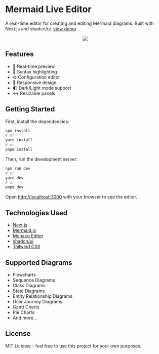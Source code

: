 # Mermaid Live Editor

A real-time editor for creating and editing Mermaid diagrams. Built with Next.js and shadcn/ui. [view demo](https://mermaidlive.site)


<p align="center">
<img src="./resources/demo.gif" />
</p>

## Features

- 🔄 Real-time preview
- 🎨 Syntax highlighting
- ⚙️ Configuration editor
- 📱 Responsive design
- 🌓 Dark/Light mode support
- ↔️ Resizable panels

## Getting Started

First, install the dependencies:

```bash
npm install
# or
yarn install
# or
pnpm install
```

Then, run the development server:

```bash
npm run dev
# or
yarn dev
# or
pnpm dev
```

Open [http://localhost:3000](http://localhost:3000) with your browser to see the editor.

## Technologies Used

- [Next.js](https://nextjs.org)
- [Mermaid.js](https://mermaid.js.org)
- [Monaco Editor](https://microsoft.github.io/monaco-editor/)
- [shadcn/ui](https://ui.shadcn.com)
- [Tailwind CSS](https://tailwindcss.com)

## Supported Diagrams

- Flowcharts
- Sequence Diagrams
- Class Diagrams
- State Diagrams
- Entity Relationship Diagrams
- User Journey Diagrams
- Gantt Charts
- Pie Charts
- And more...

## License

MIT License - feel free to use this project for your own purposes.
